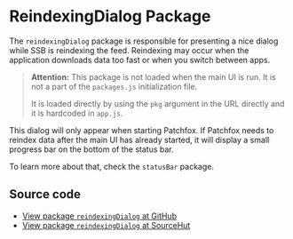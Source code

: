 # ReindexingDialog Package

The `reindexingDialog` package is responsible for presenting a nice dialog while SSB 
is reindexing the feed. Reindexing may occur when the application downloads data too fast or when 
you switch between apps.

> **Attention:** This package is not loaded when the main UI is run. It is
> not a part of the `packages.js` initialization file.
> 
> It is loaded directly by using the `pkg` argument in the URL directly and
> it is hardcoded in `app.js`.

This dialog will only appear when starting Patchfox. If Patchfox needs to reindex data after the 
main UI has already started, it will display a small progress bar on the bottom of the status bar.

To learn more about that, check the `statusBar` package.

## Source code
* [View package `reindexingDialog` at GitHub](https://github.com/soapdog/patchfox/blob/master/ui/packages/reindexingDialog) 
* [View package `reindexingDialog` at SourceHut](https://git.sr.ht/~soapdog/patchfox/tree/master/item/ui/packages/reindexingDialog)

